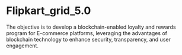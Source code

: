 # Flipkart_grid_5.0
The objective is to develop a blockchain-enabled loyalty and rewards program for E-commerce platforms, leveraging the advantages of blockchain technology to enhance security, transparency, and user engagement.
